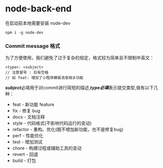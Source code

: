 # node-back-end

在启动前本地需要安装 node-dev  
```
npm i -g node-dev
```

### Commit message 格式
为了方便使用，我们避免了过于复杂的规定，格式较为简单且不限制中英文：
```
<type>: <subject>
// 注意冒号 : 后有空格
// 如 feat: 增加了小程序模板消息相关功能
```
***subject***必填用于对commit进行简短的描述,***type必填***表示提交类型,值有以下几种：  
- feat - 新功能 feature  
- fix - 修复 bug  
- docs - 文档注释
- style - 代码格式(不影响代码运行的变动) 
- refactor - 重构、优化(既不增加新功能，也不是修复bug)  
- perf - 性能优化  
- test - 增加测试  
- chore - 构建过程或辅助工具的变动  
- revert - 回退  
- build - 打包